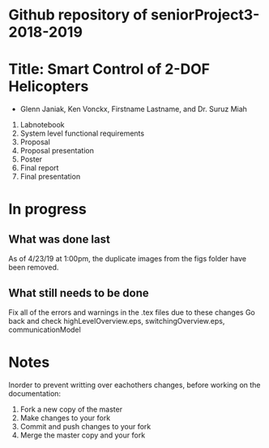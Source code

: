 # Github repository of seniorProject3-2018-2019

# Title: Smart Control of 2-DOF Helicopters

- Glenn Janiak, Ken Vonckx, Firstname Lastname, and Dr. Suruz Miah



01. Labnotebook
02. System level functional requirements
03. Proposal
04. Proposal presentation
05. Poster 
06. Final report
07. Final presentation 



# In progress
## What was done last
As of 4/23/19 at 1:00pm, the duplicate images from the figs folder have been removed.

## What still needs to be done
Fix all of the errors and warnings in the .tex files due to these changes
Go back and check highLevelOverview.eps, switchingOverview.eps, communicationModel



# Notes
Inorder to prevent writting over eachothers changes, before working on the documentation: 
01. Fork a new copy of the master
02. Make changes to your fork
03. Commit and push changes to your fork
04. Merge the master copy and your fork
